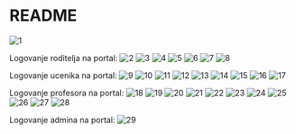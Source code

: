# README #

![1](https://user-images.githubusercontent.com/76208264/155980701-166b1143-487e-4c07-afa9-ddb3eceb3556.png)

Logovanje roditelja na portal:
![2](https://user-images.githubusercontent.com/76208264/155980706-a8bd25eb-ec8d-4f60-8921-722e639403ee.png)
![3](https://user-images.githubusercontent.com/76208264/155980750-62ee7173-8490-4d45-b239-c3cd963250b6.png)
![4](https://user-images.githubusercontent.com/76208264/155980754-aa17a12e-8661-40b0-a361-4713616fdde0.png)
![5](https://user-images.githubusercontent.com/76208264/155980757-2d721f19-c058-4c70-9ce4-4daebdc79776.png)
![6](https://user-images.githubusercontent.com/76208264/155980723-38b9afb1-0788-4f73-a702-d564656d89d7.png)
![7](https://user-images.githubusercontent.com/76208264/155980727-1db33201-0b55-4999-92ad-9c330b5398f5.png)
![8](https://user-images.githubusercontent.com/76208264/155980734-25ddb593-0374-4e34-bfe4-51eab2811463.png)

Logovanje ucenika na portal:
![9](https://user-images.githubusercontent.com/76208264/155980737-3ff52cd7-ff32-4cd0-b95a-950f25ce4982.png)
![10](https://user-images.githubusercontent.com/76208264/155980738-74eb5def-bf65-48e8-9d77-356d429be438.png)
![11](https://user-images.githubusercontent.com/76208264/155980740-a171ed7a-4768-4d60-af19-2e3b57a4ee04.png)
![12](https://user-images.githubusercontent.com/76208264/155980742-2abb3086-7911-4383-ba7e-3eadc45f1ab2.png)
![13](https://user-images.githubusercontent.com/76208264/155980745-d81a5fb0-cf57-4dad-843b-71dfde95dd9c.png)
![14](https://user-images.githubusercontent.com/76208264/155980804-1c5c94b7-8cab-41bd-98da-3db7235b1460.png)
![15](https://user-images.githubusercontent.com/76208264/155980806-9211e498-a2f4-46bb-96f5-9c8ad70d288f.png)
![16](https://user-images.githubusercontent.com/76208264/155980810-74eea8bc-9a3b-4719-8dd0-a16a2d96f0bc.png)
![17](https://user-images.githubusercontent.com/76208264/155980811-20219b0a-a81d-48ef-86b7-c3e3cb7d74ea.png)

Logovanje profesora na portal:
![18](https://user-images.githubusercontent.com/76208264/155980814-6e1fe6d6-bf9f-4fa1-a2ef-23d198435447.png)
![19](https://user-images.githubusercontent.com/76208264/155980816-f4eb934d-e762-4500-96db-b0a09e405090.png)
![20](https://user-images.githubusercontent.com/76208264/155980818-d8e01a52-9254-4b9f-8d7d-0682b48f5005.png)
![21](https://user-images.githubusercontent.com/76208264/155980821-5c1865f2-484c-4bed-a636-a9ce9da4e639.png)
![22](https://user-images.githubusercontent.com/76208264/155980822-56570860-ccdc-4838-bea9-a0f1f6d920cb.png)
![23](https://user-images.githubusercontent.com/76208264/155980823-154dcebd-1d79-437f-afe6-8bc41170be0f.png)
![24](https://user-images.githubusercontent.com/76208264/155980825-352cb48d-c601-40e4-81c6-5a69d4b37c8a.png)
![25](https://user-images.githubusercontent.com/76208264/155980827-24f6eee3-ccda-4512-b7f9-24b977fab288.png)
![26](https://user-images.githubusercontent.com/76208264/155980830-7f07e992-af52-427b-8e29-78cc2fecbc5a.png)
![27](https://user-images.githubusercontent.com/76208264/155980831-204650eb-8c54-48f4-b43d-ec12b013c143.png)
![28](https://user-images.githubusercontent.com/76208264/155980832-4661eda9-3739-454b-bc97-4391ba025a90.png)

Logovanje admina na portal:
![29](https://user-images.githubusercontent.com/76208264/155980835-ceebe119-8c4b-496a-8be7-b0dfcf44c999.png)
